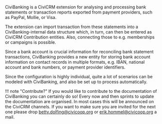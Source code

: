 CiviBanking is a CiviCRM extension for analysing and processing bank statements
or transaction reports exported from payment providers, such as PayPal, Mollie,
or Visa.

The extension can import transaction from these statements into a
CiviBanking-internal data structure which, in turn, can then be entered as
CiviCRM Contribution entities. Also, connecting those to e.g. memberships or
campaigns is possible.

Since a bank account is crucial information for reconciling bank statement
transactions, CiviBanking provides a new entity for storing bank account
information on contact records in multiple formats, e.g. IBAN, national account
and bank numbers, or payment provider identifiers.

Since the configuration is highly individual, quite a lot of scenarios can be
modeled with CiviBanking, and also be set up to process automatically.

!!! note "Contribute?"
    If you would like to contribute to the documentation of CiviBanking you can
    certainly do so! Every  now and then sprints to update the documentation are
    organised. In most cases this will be announced on the CiviCRM channels. If
    you want to make sure you are invited for the next one please drop
    [betty.dolfing@civicoop.org](mailto:betty.dolfing@civicoop.org) or
    [erik.hommel@civicoop.org](mailto:erik.hommel@civicoop.org) a mail.

